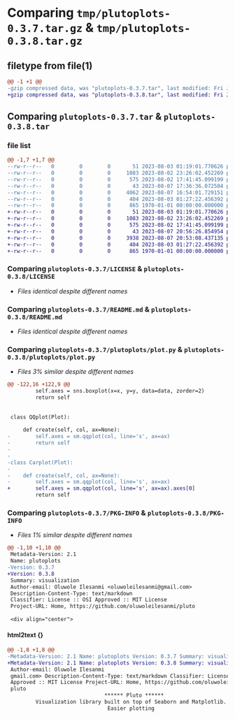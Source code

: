 # Comparing `tmp/plutoplots-0.3.7.tar.gz` & `tmp/plutoplots-0.3.8.tar.gz`

## filetype from file(1)

```diff
@@ -1 +1 @@
-gzip compressed data, was "plutoplots-0.3.7.tar", last modified: Fri Jan  1 00:00:00 2016, max compression
+gzip compressed data, was "plutoplots-0.3.8.tar", last modified: Fri Jan  1 00:00:00 2016, max compression
```

## Comparing `plutoplots-0.3.7.tar` & `plutoplots-0.3.8.tar`

### file list

```diff
@@ -1,7 +1,7 @@
--rw-r--r--   0        0        0       51 2023-08-03 01:19:01.770626 plutoplots-0.3.7/.gitignore
--rw-r--r--   0        0        0     1083 2023-08-02 23:26:02.452269 plutoplots-0.3.7/LICENSE
--rw-r--r--   0        0        0      575 2023-08-02 17:41:45.099199 plutoplots-0.3.7/README.md
--rw-r--r--   0        0        0       43 2023-08-07 17:36:36.072504 plutoplots-0.3.7/plutoplots/__init__.py
--rw-r--r--   0        0        0     4062 2023-08-07 16:54:01.729151 plutoplots-0.3.7/plutoplots/plot.py
--rw-r--r--   0        0        0      404 2023-08-03 01:27:22.456392 plutoplots-0.3.7/pyproject.toml
--rw-r--r--   0        0        0      865 1970-01-01 00:00:00.000000 plutoplots-0.3.7/PKG-INFO
+-rw-r--r--   0        0        0       51 2023-08-03 01:19:01.770626 plutoplots-0.3.8/.gitignore
+-rw-r--r--   0        0        0     1083 2023-08-02 23:26:02.452269 plutoplots-0.3.8/LICENSE
+-rw-r--r--   0        0        0      575 2023-08-02 17:41:45.099199 plutoplots-0.3.8/README.md
+-rw-r--r--   0        0        0       43 2023-08-07 20:56:26.854954 plutoplots-0.3.8/plutoplots/__init__.py
+-rw-r--r--   0        0        0     3938 2023-08-07 20:53:08.437135 plutoplots-0.3.8/plutoplots/plot.py
+-rw-r--r--   0        0        0      404 2023-08-03 01:27:22.456392 plutoplots-0.3.8/pyproject.toml
+-rw-r--r--   0        0        0      865 1970-01-01 00:00:00.000000 plutoplots-0.3.8/PKG-INFO
```

### Comparing `plutoplots-0.3.7/LICENSE` & `plutoplots-0.3.8/LICENSE`

 * *Files identical despite different names*

### Comparing `plutoplots-0.3.7/README.md` & `plutoplots-0.3.8/README.md`

 * *Files identical despite different names*

### Comparing `plutoplots-0.3.7/plutoplots/plot.py` & `plutoplots-0.3.8/plutoplots/plot.py`

 * *Files 3% similar despite different names*

```diff
@@ -122,16 +122,9 @@
         self.axes = sns.boxplot(x=x, y=y, data=data, zorder=2)
         return self
 
 
 class QQplot(Plot):
 
     def create(self, col, ax=None):
-        self.axes = sm.qqplot(col, line='s', ax=ax)
-        return self
-
-
-class Carplot(Plot):
-
-    def create(self, col, ax=None):
-        self.axes = sm.qqplot(col, line='s', ax=ax)
+        self.axes = sm.qqplot(col, line='s', ax=ax).axes[0]
         return self
```

### Comparing `plutoplots-0.3.7/PKG-INFO` & `plutoplots-0.3.8/PKG-INFO`

 * *Files 1% similar despite different names*

```diff
@@ -1,10 +1,10 @@
 Metadata-Version: 2.1
 Name: plutoplots
-Version: 0.3.7
+Version: 0.3.8
 Summary: visualization 
 Author-email: Oluwole Ilesanmi <oluwoleilesanmi@gmail.com>
 Description-Content-Type: text/markdown
 Classifier: License :: OSI Approved :: MIT License
 Project-URL: Home, https://github.com/oluwoleilesanmi/pluto
 
 <div align="center">
```

#### html2text {}

```diff
@@ -1,8 +1,8 @@
-Metadata-Version: 2.1 Name: plutoplots Version: 0.3.7 Summary: visualization
+Metadata-Version: 2.1 Name: plutoplots Version: 0.3.8 Summary: visualization
 Author-email: Oluwole Ilesanmi
 gmail.com> Description-Content-Type: text/markdown Classifier: License :: OSI
 Approved :: MIT License Project-URL: Home, https://github.com/oluwoleilesanmi/
 pluto
                               ****** Pluto ******
         Visualization library built on top of Seaborn and Matplotlib.
                                Easier plotting
```

